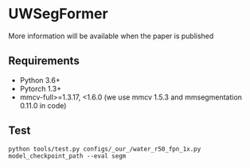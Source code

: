 # UWSegFormer
More information will be available when the paper is published
## Requirements
 * Python 3.6+
 * Pytorch 1.3+
 * mmcv-full>=1.3.17, <1.6.0 (we use mmcv 1.5.3 and mmsegmentation 0.11.0 in code)
## Test
  `python tools/test.py configs/_our_/water_r50_fpn_1x.py model_checkpoint_path --eval segm`
